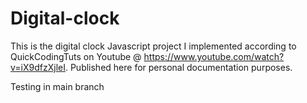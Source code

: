 # Digital-clock

This is the digital clock Javascript project I implemented according to QuickCodingTuts on Youtube @ https://www.youtube.com/watch?v=iX9dfzXjleI. 
Published here for personal documentation purposes.

Testing in main branch
